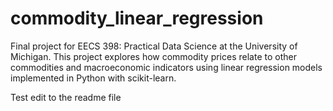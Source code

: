 # commodity_linear_regression
Final project for EECS 398: Practical Data Science at the University of Michigan. This project explores how commodity prices relate to other commodities and macroeconomic indicators using linear regression models implemented in Python with scikit-learn.

Test edit to the readme file

